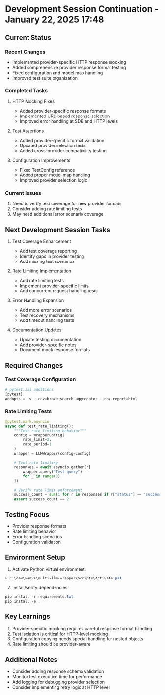 # Development Session Continuation - January 22, 2025 17:48

## Current Status

### Recent Changes
- Implemented provider-specific HTTP response mocking
- Added comprehensive provider response format testing
- Fixed configuration and model map handling
- Improved test suite organization

### Completed Tasks
1. HTTP Mocking Fixes
   - Added provider-specific response formats
   - Implemented URL-based response selection
   - Improved error handling at SDK and HTTP levels

2. Test Assertions
   - Added provider-specific format validation
   - Updated provider selection tests
   - Added cross-provider compatibility testing

3. Configuration Improvements
   - Fixed TestConfig reference
   - Added proper model map handling
   - Improved provider selection logic

### Current Issues
1. Need to verify test coverage for new provider formats
2. Consider adding rate limiting tests
3. May need additional error scenario coverage

## Next Development Session Tasks

1. Test Coverage Enhancement
   - Add test coverage reporting
   - Identify gaps in provider testing
   - Add missing test scenarios

2. Rate Limiting Implementation
   - Add rate limiting tests
   - Implement provider-specific limits
   - Add concurrent request handling tests

3. Error Handling Expansion
   - Add more error scenarios
   - Test recovery mechanisms
   - Add timeout handling tests

4. Documentation Updates
   - Update testing documentation
   - Add provider-specific notes
   - Document mock response formats

## Required Changes

### Test Coverage Configuration
```python
# pytest.ini additions
[pytest]
addopts = -v --cov=brave_search_aggregator --cov-report=html
```

### Rate Limiting Tests
```python
@pytest.mark.asyncio
async def test_rate_limiting():
    """Test rate limiting behavior"""
    config = WrapperConfig(
        rate_limit=2,
        rate_period=1
    )
    wrapper = LLMWrapper(config=config)
    
    # Test rate limiting
    responses = await asyncio.gather(*[
        wrapper.query("Test query")
        for _ in range(3)
    ])
    
    # Verify rate limit enforcement
    success_count = sum(1 for r in responses if r["status"] == "success")
    assert success_count == 2
```

## Testing Focus
- Provider response formats
- Rate limiting behavior
- Error handling scenarios
- Configuration validation

## Environment Setup
1. Activate Python virtual environment:
```powershell
& C:\dev\venvs\multi-llm-wrapper\Scripts\Activate.ps1
```

2. Install/verify dependencies:
```powershell
pip install -r requirements.txt
pip install -e .
```

## Key Learnings
1. Provider-specific mocking requires careful response format handling
2. Test isolation is critical for HTTP-level mocking
3. Configuration copying needs special handling for nested objects
4. Rate limiting should be provider-aware

## Additional Notes
- Consider adding response schema validation
- Monitor test execution time for performance
- Add logging for debugging provider selection
- Consider implementing retry logic at HTTP level